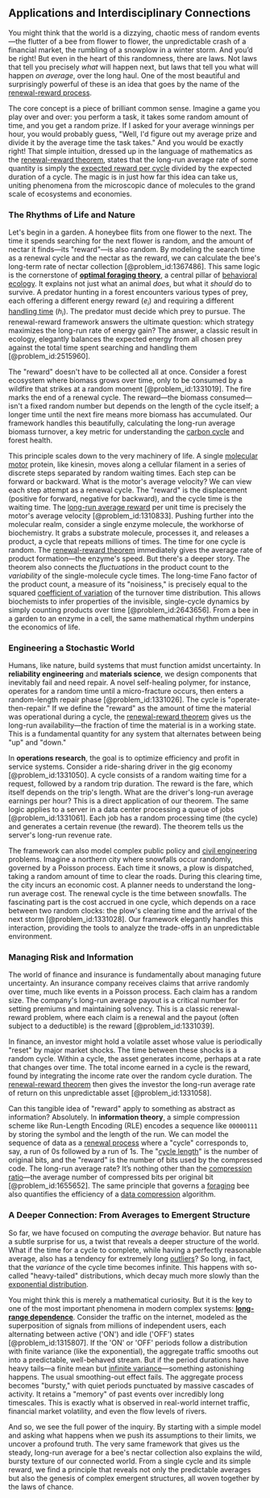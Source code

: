 ## Applications and Interdisciplinary Connections

You might think that the world is a dizzying, chaotic mess of random events—the flutter of a bee from flower to flower, the unpredictable crash of a financial market, the rumbling of a snowplow in a winter storm. And you’d be right! But even in the heart of this randomness, there are laws. Not laws that tell you precisely *what* will happen next, but laws that tell you what will happen *on average*, over the long haul. One of the most beautiful and surprisingly powerful of these is an idea that goes by the name of the [renewal-reward process](@article_id:271411).

The core concept is a piece of brilliant common sense. Imagine a game you play over and over: you perform a task, it takes some random amount of time, and you get a random prize. If I asked for your average winnings per hour, you would probably guess, "Well, I'd figure out my average prize and divide it by the average time the task takes." And you would be exactly right! That simple intuition, dressed up in the language of mathematics as the [renewal-reward theorem](@article_id:261732), states that the long-run average rate of some quantity is simply the [expected reward per cycle](@article_id:269405) divided by the expected duration of a cycle. The magic is in just how far this idea can take us, uniting phenomena from the microscopic dance of molecules to the grand scale of ecosystems and economies.

### The Rhythms of Life and Nature

Let's begin in a garden. A honeybee flits from one flower to the next. The time it spends searching for the next flower is random, and the amount of nectar it finds—its "reward"—is also random. By modeling the search time as a renewal cycle and the nectar as the reward, we can calculate the bee's long-term rate of nectar collection [@problem_id:1367486]. This same logic is the cornerstone of **[optimal foraging theory](@article_id:185390)**, a central pillar of [behavioral ecology](@article_id:152768). It explains not just what an animal *does*, but what it *should* do to survive. A predator hunting in a forest encounters various types of prey, each offering a different energy reward ($e_i$) and requiring a different [handling time](@article_id:196002) ($h_i$). The predator must decide which prey to pursue. The renewal-reward framework answers the ultimate question: which strategy maximizes the long-run rate of energy gain? The answer, a classic result in ecology, elegantly balances the expected energy from all chosen prey against the total time spent searching and handling them [@problem_id:2515960].

The "reward" doesn't have to be collected all at once. Consider a forest ecosystem where biomass grows over time, only to be consumed by a wildfire that strikes at a random moment [@problem_id:1331019]. The fire marks the end of a renewal cycle. The reward—the biomass consumed—isn't a fixed random number but depends on the length of the cycle itself; a longer time until the next fire means more biomass has accumulated. Our framework handles this beautifully, calculating the long-run average biomass turnover, a key metric for understanding the [carbon cycle](@article_id:140661) and forest health.

This principle scales down to the very machinery of life. A single [molecular motor](@article_id:163083) protein, like kinesin, moves along a cellular filament in a series of discrete steps separated by random waiting times. Each step can be forward or backward. What is the motor's average velocity? We can view each step attempt as a renewal cycle. The "reward" is the displacement (positive for forward, negative for backward), and the cycle time is the waiting time. The [long-run average reward](@article_id:275622) per unit time is precisely the motor's average velocity [@problem_id:1310833]. Pushing further into the molecular realm, consider a single enzyme molecule, the workhorse of biochemistry. It grabs a substrate molecule, processes it, and releases a product, a cycle that repeats millions of times. The time for one cycle is random. The [renewal-reward theorem](@article_id:261732) immediately gives the average rate of product formation—the enzyme's speed. But there's a deeper story. The theorem also connects the *fluctuations* in the product count to the *variability* of the single-molecule cycle times. The long-time Fano factor of the product count, a measure of its "noisiness," is precisely equal to the squared [coefficient of variation](@article_id:271929) of the turnover time distribution. This allows biochemists to infer properties of the invisible, single-cycle dynamics by simply counting products over time [@problem_id:2643656]. From a bee in a garden to an enzyme in a cell, the same mathematical rhythm underpins the economics of life.

### Engineering a Stochastic World

Humans, like nature, build systems that must function amidst uncertainty. In **reliability engineering** and **materials science**, we design components that inevitably fail and need repair. A novel self-healing polymer, for instance, operates for a random time until a micro-fracture occurs, then enters a random-length repair phase [@problem_id:1331026]. The cycle is "operate-then-repair." If we define the "reward" as the amount of time the material was operational during a cycle, the [renewal-reward theorem](@article_id:261732) gives us the long-run availability—the fraction of time the material is in a working state. This is a fundamental quantity for any system that alternates between being "up" and "down."

In **operations research**, the goal is to optimize efficiency and profit in service systems. Consider a ride-sharing driver in the gig economy [@problem_id:1331050]. A cycle consists of a random waiting time for a request, followed by a random trip duration. The reward is the fare, which itself depends on the trip's length. What are the driver's long-run average earnings per hour? This is a direct application of our theorem. The same logic applies to a server in a data center processing a queue of jobs [@problem_id:1331061]. Each job has a random processing time (the cycle) and generates a certain revenue (the reward). The theorem tells us the server's long-run revenue rate.

The framework can also model complex public policy and [civil engineering](@article_id:267174) problems. Imagine a northern city where snowfalls occur randomly, governed by a Poisson process. Each time it snows, a plow is dispatched, taking a random amount of time to clear the roads. During this clearing time, the city incurs an economic cost. A planner needs to understand the long-run average cost. The renewal cycle is the time between snowfalls. The fascinating part is the cost accrued in one cycle, which depends on a race between two random clocks: the plow's clearing time and the arrival of the next storm [@problem_id:1331028]. Our framework elegantly handles this interaction, providing the tools to analyze the trade-offs in an unpredictable environment.

### Managing Risk and Information

The world of finance and insurance is fundamentally about managing future uncertainty. An insurance company receives claims that arrive randomly over time, much like events in a Poisson process. Each claim has a random size. The company's long-run average payout is a critical number for setting premiums and maintaining solvency. This is a classic renewal-reward problem, where each claim is a renewal and the payout (often subject to a deductible) is the reward [@problem_id:1331039].

In finance, an investor might hold a volatile asset whose value is periodically "reset" by major market shocks. The time between these shocks is a random cycle. Within a cycle, the asset generates income, perhaps at a rate that changes over time. The total income earned in a cycle is the reward, found by integrating the income rate over the random cycle duration. The [renewal-reward theorem](@article_id:261732) then gives the investor the long-run average rate of return on this unpredictable asset [@problem_id:1331058].

Can this tangible idea of "reward" apply to something as abstract as information? Absolutely. In **information theory**, a simple compression scheme like Run-Length Encoding (RLE) encodes a sequence like `00000111` by storing the symbol and the length of the run. We can model the sequence of data as a [renewal process](@article_id:275220) where a "cycle" corresponds to, say, a run of 0s followed by a run of 1s. The "[cycle length](@article_id:272389)" is the number of original bits, and the "reward" is the number of bits used by the compressed code. The long-run average rate? It’s nothing other than the [compression ratio](@article_id:135785)—the average number of compressed bits per original bit [@problem_id:1655652]. The same principle that governs a [foraging](@article_id:180967) bee also quantifies the efficiency of a [data compression](@article_id:137206) algorithm.

### A Deeper Connection: From Averages to Emergent Structure

So far, we have focused on computing the *average* behavior. But nature has a subtle surprise for us, a twist that reveals a deeper structure of the world. What if the time for a cycle to complete, while having a perfectly reasonable average, also has a tendency for extremely long [outliers](@article_id:172372)? So long, in fact, that the *variance* of the cycle time becomes infinite. This happens with so-called "heavy-tailed" distributions, which decay much more slowly than the [exponential distribution](@article_id:273400).

You might think this is merely a mathematical curiosity. But it is the key to one of the most important phenomena in modern complex systems: **[long-range dependence](@article_id:263470)**. Consider the traffic on the internet, modeled as the superposition of signals from millions of independent users, each alternating between active ('ON') and idle ('OFF') states [@problem_id:1315807]. If the 'ON' or 'OFF' periods follow a distribution with finite variance (like the exponential), the aggregate traffic smooths out into a predictable, well-behaved stream. But if the period durations have heavy tails—a finite mean but [infinite variance](@article_id:636933)—something astonishing happens. The usual smoothing-out effect fails. The aggregate process becomes "bursty," with quiet periods punctuated by massive cascades of activity. It retains a "memory" of past events over incredibly long timescales. This is exactly what is observed in real-world internet traffic, financial market volatility, and even the flow levels of rivers.

And so, we see the full power of the inquiry. By starting with a simple model and asking what happens when we push its assumptions to their limits, we uncover a profound truth. The very same framework that gives us the steady, long-run average for a bee's nectar collection also explains the wild, bursty texture of our connected world. From a single cycle and its simple reward, we find a principle that reveals not only the predictable averages but also the genesis of complex emergent structures, all woven together by the laws of chance.
